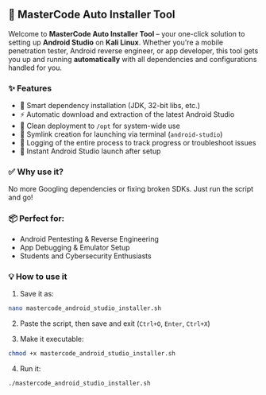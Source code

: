 ## 🔧 MasterCode Auto Installer Tool

Welcome to **MasterCode Auto Installer Tool** – your one-click solution to setting up **Android Studio** on **Kali Linux**. Whether you're a mobile penetration tester, Android reverse engineer, or app developer, this tool gets you up and running **automatically** with all dependencies and configurations handled for you.

### ✨ Features
- 🧠 Smart dependency installation (JDK, 32-bit libs, etc.)
- ⚡ Automatic download and extraction of the latest Android Studio
- 📁 Clean deployment to `/opt` for system-wide use
- 🔗 Symlink creation for launching via terminal (`android-studio`)
- 📜 Logging of the entire process to track progress or troubleshoot issues
- 🚀 Instant Android Studio launch after setup

### ✅ Why use it?
No more Googling dependencies or fixing broken SDKs. Just run the script and go!

### 📦 Perfect for:
- Android Pentesting & Reverse Engineering
- App Debugging & Emulator Setup
- Students and Cybersecurity Enthusiasts

### 💡 How to use it

1. Save it as:
```bash
nano mastercode_android_studio_installer.sh
```

2. Paste the script, then save and exit (`Ctrl+O`, `Enter`, `Ctrl+X`)

3. Make it executable:
```bash
chmod +x mastercode_android_studio_installer.sh
```

4. Run it:
```bash
./mastercode_android_studio_installer.sh
```
